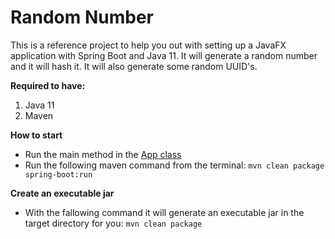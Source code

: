 # Random Number
This is a reference project to help you out with setting up a JavaFX application with Spring Boot and Java 11. It will generate a random number and it will hash it. It will also generate some random UUID's.

**Required to have:**
1. Java 11
2. Maven

**How to start**
- Run the main method in the [App class](src/main/java/nl/altindag/random/App.java)
- Run the following maven command from the terminal: `mvn clean package spring-boot:run`

**Create an executable jar**
- With the fallowing command it will generate an executable jar in the target directory for you: `mvn clean package`